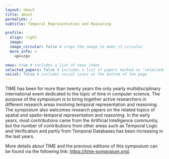 ```yaml
---
layout: about
title: about
permalink: /
subtitle: Temporal Representation and Reasoning

profile:
  align: right
  image:
  image_circular: false # crops the image to make it circular
  more_info: >
    <p></p>

news: true # includes a list of news items
selected_papers: false # includes a list of papers marked as "selected={true}"
social: false # includes social icons at the bottom of the page
---
```


TIME has been for more than twenty years the only yearly multidisciplinary international event dedicated to the topic of time in computer science. The purpose of the symposium is to bring together active researchers in different research areas involving temporal representation and reasoning. The symposium also welcomes research papers on the related topics of spatial and spatio-temporal representation and reasoning. In the early years, most contributions came from the Artificial Intelligence community, but the number of contributions from other areas such as Temporal Logic and Verification and partly from Temporal Databases has been increasing in the last years.

More details about TIME and the previous editions of this symposium can be found via the following link: https://time-symposium.org/.
